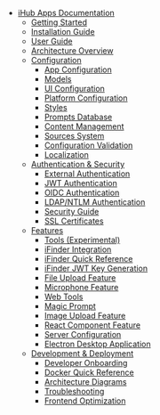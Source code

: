 - [iHub Apps Documentation](README.md)
  - [Getting Started](GETTING_STARTED.md)
  - [Installation Guide](INSTALLATION.md)
  - [User Guide](user-guide.md)
  - [Architecture Overview](architecture.md)
  - [Configuration]()
    - [App Configuration](apps.md)
    - [Models](models.md)
    - [UI Configuration](ui.md)
    - [Platform Configuration](platform.md)
    - [Styles](styles.md)
    - [Prompts Database](prompts.md)
    - [Content Management](content-management.md)
    - [Sources System](sources.md)
    - [Configuration Validation](configuration-validation.md)
    - [Localization](localization.md)
  - [Authentication & Security]()
    - [External Authentication](external-authentication.md)
    - [JWT Authentication](jwt-authentication.md)
    - [OIDC Authentication](oidc-authentication.md)
    - [LDAP/NTLM Authentication](ldap-ntlm-authentication.md)
    - [Security Guide](security.md)
    - [SSL Certificates](ssl-certificates.md)
  - [Features]()
    - [Tools (Experimental)](tools.md)
    - [iFinder Integration](iFinder-Integration.md)
    - [iFinder Quick Reference](iFinder-Quick-Reference.md)
    - [iFinder JWT Key Generation](ifinder-jwt-key-generation.md)
    - [File Upload Feature](file-upload-feature.md)
    - [Microphone Feature](microphone-feature.md)
    - [Web Tools](web-tools.md)
    - [Magic Prompt](magic-prompt-feature.md)
    - [Image Upload Feature](image-upload-feature.md)
    - [React Component Feature](react-component-feature.md)
    - [Server Configuration](server-config.md)
    - [Electron Desktop Application](electron-app.md)
  - [Development & Deployment]()
    - [Developer Onboarding](developer-onboarding.md)
    - [Docker Quick Reference](DOCKER-QUICK-REFERENCE.md)
    - [Architecture Diagrams](diagrams.md)
    - [Troubleshooting](troubleshooting.md)
    - [Frontend Optimization](frontend-optimization-plan.md)
